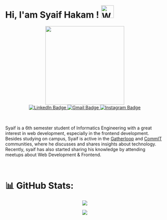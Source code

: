 # Hi, I'am Syaif Hakam ! <img src="https://raw.githubusercontent.com/Tarikul-Islam-Anik/Animated-Fluent-Emojis/master/Emojis/Hand%20gestures/Waving%20Hand.png" alt="Waving Hand" width="40" height="40" />

<div id="header" align="center">
  <img src="https://media2.giphy.com/media/v1.Y2lkPTc5MGI3NjExN2VvcGxsaTJiaTdnM3ptZ25kbjJjMjcycGR1cDFiZDhhZHEwNXZnOSZlcD12MV9pbnRlcm5hbF9naWZfYnlfaWQmY3Q9cw/dEvfJaOEzxl9AUSzHP/giphy.gif" width="250"/>
</div>

<div class="badges" align="center">
  <a href="https://www.linkedin.com/in/syaifhakam/">
    <img src="https://img.shields.io/badge/LinkedIn-blue?style=for-the-badge&logo=linkedin&logoColor=white" alt="LinkedIn Badge"/>
  </a>
  <a href="mailto:saifrikdenim@gmail.com">
    <img src="https://img.shields.io/badge/Gmail-red?style=for-the-badge&logo=gmail&logoColor=white" alt="Gmail Badge"/>
  </a>
  <a href="https://www.instagram.com/syaifhakam/">
    <img src="https://img.shields.io/badge/Instagram-blue?style=for-the-badge&logoColor=white" alt="Instagram Badge"/>
  </a>
</div>

<br>
<br>

Syaif is a 6th semester student of Informatics Engineering with a great interest in web development, especially in the frontend development. Besides studying on campus, Syaif is active in the [Gatherloop](https://github.com/gatherloop) and [CommIT](https://github.com/commitunuja) communities, where he discusses and shares insights about technology. Recently, syaif has also started sharing his knowledge by attending meetups about Web Development & Frontend.

<br>

# 📊 GitHub Stats:

<div align="center">

![](https://github-readme-stats.vercel.app/api/top-langs/?username=syaifmaxl&theme=dark&hide_border=false&include_all_commits=false&count_private=false&layout=compact)

![](https://nirzak-streak-stats.vercel.app/?user=syaifmaxl&theme=dark&hide_border=false)<br/>

</div>

